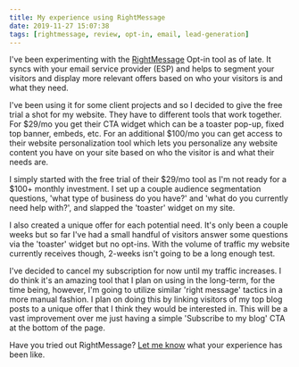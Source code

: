 ```yaml
---
title: My experience using RightMessage
date: 2019-11-27 15:07:38
tags: [rightmessage, review, opt-in, email, lead-generation]
---
```


I've been experimenting with the [RightMessage](https://rightmessage.com) Opt-in tool as of late. It syncs with your email service provider (ESP) and helps to segment your visitors and display more relevant offers based on who your visitors is and what they need.

I've been using it for some client projects and so I decided to give the free trial a shot for my website. They have to different tools that work together. For $29/mo you get their CTA widget which can be a toaster pop-up, fixed top banner, embeds, etc. For an additional $100/mo you can get access to their website personalization tool which lets you personalize any website content you have on your site based on who the visitor is and what their needs are.

I simply started with the free trial of their $29/mo tool as I'm not ready for a $100+ monthly investment. I set up a couple audience segmentation questions, 'what type of business do you have?' and 'what do you currently need help with?', and slapped the 'toaster' widget on my site.

I also created a unique offer for each potential need. It's only been a couple weeks but so far I've had a small handful of visitors answer some questions via the 'toaster' widget but no opt-ins. With the volume of traffic my website currently receives though, 2-weeks isn't going to be a long enough test.

I've decided to cancel my subscription for now until my traffic increases. I do think it's an amazing tool that I plan on using in the long-term, for the time being, however, I'm going to utilize similar 'right message' tactics in a more manual fashion. I plan on doing this by linking visitors of my top blog posts to a unique offer that I think they would be interested in. This will be a vast improvement over me just having a simple 'Subscribe to my blog' CTA at the bottom of the page.

Have you tried out RightMessage? [Let me know](https://stevelongoria.typeform.com/to/hRc7zg) what your experience has been like.